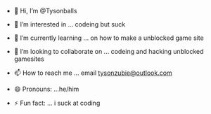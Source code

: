 - 👋 Hi, I’m @Tysonballs
- 👀 I’m interested in ... codeing but suck
- 🌱 I’m currently learning ... on how to make a unblocked game site

- 💞️ I’m looking to collaborate on ... codeing and hacking unblocked gamesites
- 📫 How to reach me ... email tysonzubie@outlook.com
- 😄 Pronouns: ...he/him
- ⚡ Fun fact: ... i suck at coding    

<!---
Tysonballs/Tysonballs is a ✨ special ✨ repository because its `README.md` (this file) appears on your GitHub profile.
You can click the Preview link to take a look at your changes.
--->
